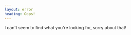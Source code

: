 ```yaml
---
layout: error
heading: Oops!
---
```


I can't seem to find what you're looking for, sorry about that!

